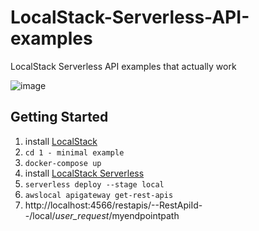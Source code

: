 # LocalStack-Serverless-API-examples
LocalStack Serverless API examples that actually work

![image](https://user-images.githubusercontent.com/19883817/143978438-fc5f505a-330a-4ef6-a5bc-7dd9015e1ce6.png)

## Getting Started
1. install [LocalStack](https://docs.localstack.cloud/get-started/)
2. `cd 1 - minimal example`
3. `docker-compose up`
4. install [LocalStack Serverless](https://github.com/localstack/serverless-localstack)
5. `serverless deploy --stage local`
6. `awslocal apigateway get-rest-apis`
7. http://localhost:4566/restapis/--RestApiId--/local/_user_request_/myendpointpath
